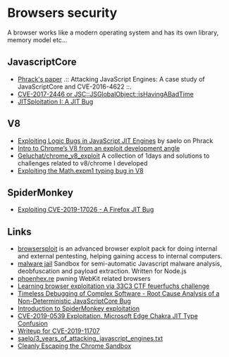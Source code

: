 # Browsers security

A browser works like a modern operating system and has its own
library, memory model etc...

## JavascriptCore

 - [Phrack's paper](http://www.phrack.org/papers/attacking_javascript_engines.html) .:: Attacking JavaScript Engines: A case study of JavaScriptCore and CVE-2016-4622 ::.
 - [CVE-2017-2446 or JSC::JSGlobalObject::isHavingABadTime](https://doar-e.github.io/blog/2018/07/14/cve-2017-2446-or-jscjsglobalobjectishavingabadtime/)
 - [JITSploitation I: A JIT Bug](https://googleprojectzero.blogspot.com/2020/09/jitsploitation-one.html)

## V8

 - [Exploiting Logic Bugs in JavaScript JIT Engines](http://phrack.org/papers/jit_exploitation.html) by saelo on Phrack
 - [Intro to Chrome’s V8 from an exploit development angle](https://sensepost.com/blog/2020/intro-to-chromes-v8-from-an-exploit-development-angle/)
 - [Geluchat/chrome_v8_exploit](https://github.com/Geluchat/chrome_v8_exploit) A collection of 1days and solutions to challenges related to v8/chrome I developed
 - [Exploiting the Math.expm1 typing bug in V8](https://abiondo.me/2019/01/02/exploiting-math-expm1-v8/)

## SpiderMonkey

 - [Exploiting CVE-2019-17026 - A Firefox JIT Bug](https://labs.f-secure.com/blog/exploiting-cve-2019-17026-a-firefox-jit-bug/)

## Links

 - [browsersploit](https://github.com/julienbedard/browsersploit) is an advanced browser exploit pack for doing internal and external pentesting, helping gaining access to internal computers.
 - [malware jail](https://github.com/HynekPetrak/malware-jail) Sandbox for semi-automatic Javascript malware analysis, deobfuscation and payload extraction. Written for Node.js
 - [phoenhex.re](https://phoenhex.re/) pwning WebKit related browsers
 - [Learning browser exploitation via 33C3 CTF feuerfuchs challenge](https://bruce30262.github.io/2017/12/15/Learning-browser-exploitation-via-33C3-CTF-feuerfuchs-challenge/)
 - [Timeless Debugging of Complex Software - Root Cause Analysis of a Non-Deterministic JavaScriptCore Bug](https://blog.ret2.io/2018/06/19/pwn2own-2018-root-cause-analysis/)
 - [Introduction to SpiderMonkey exploitation](https://doar-e.github.io/blog/2018/11/19/introduction-to-spidermonkey-exploitation/)
 - [CVE-2019-0539 Exploitation. Microsoft Edge Chakra JIT Type Confusion](https://perception-point.io/resources/research/cve-2019-0539-exploitation/)
 - [Writeup for CVE-2019-11707](https://blog.bi0s.in/2019/08/18/Pwn/Browser-Exploitation/cve-2019-11707-writeup/)
 - [saelo/3_years_of_attacking_javascript_engines.txt](https://gist.github.com/saelo/dd598a91a27ddd7cb9e410dc92bf37a1)
 - [Cleanly Escaping the Chrome Sandbox](https://theori.io/research/escaping-chrome-sandbox/)

